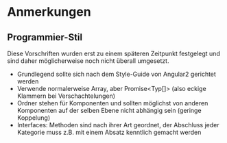# Anmerkungen
## Programmier-Stil
Diese Vorschriften wurden erst zu einem späteren Zeitpunkt festgelegt und
sind daher möglicherweise noch nicht überall umgesetzt.
* Grundlegend sollte sich nach dem Style-Guide von Angular2 gerichtet werden
* Verwende normalerweise Array<Typ>, aber Promise<Typ[]> (also eckige Klammern bei Verschachtelungen)
* Ordner stehen für Komponenten und sollten möglichst von anderen Komponenten auf der selben Ebene nicht abhängig sein (geringe Koppelung)
* Interfaces: Methoden sind nach ihrer Art geordnet, der Abschluss jeder Kategorie muss z.B. mit einem Absatz kenntlich gemacht werden
